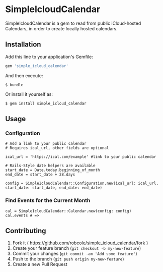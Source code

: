 # SimpleIcloudCalendar

SimpleIcloudCalendar is a gem to read from public iCloud-hosted
Calendars, in order to create locally hosted calendars.

## Installation

Add this line to your application's Gemfile:

```ruby
gem 'simple_icloud_calendar'
```

And then execute:

    $ bundle

Or install it yourself as:

    $ gem install simple_icloud_calendar

## Usage

### Configuration

```
# Add a link to your public calendar
# Requires ical_url, other fields are optional

ical_url = 'https://ical.com/example' #link to your public calendar

# Rails-Style date helpers are available
start_date = Date.today.beginning_of_month
end_date = start_date + 28.days

config = SimpleIcloudCalendar::Configuration.new(ical_url: ical_url, start_date: start_date, end_date: end_date)
```

### Find Events for the Current Month

```
cal = SimpleIcloudCalendar::Calendar.new(config: config)
cal.events # => 

```

## Contributing

1. Fork it ( https://github.com/robcole/simple_icloud_calendar/fork )
2. Create your feature branch (`git checkout -b my-new-feature`)
3. Commit your changes (`git commit -am 'Add some feature'`)
4. Push to the branch (`git push origin my-new-feature`)
5. Create a new Pull Request
